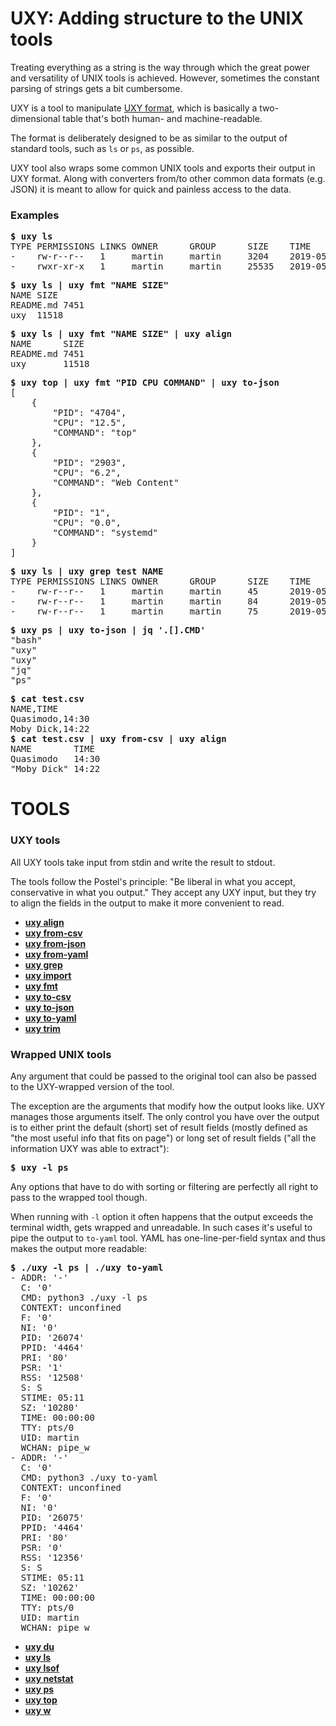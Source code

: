 # UXY: Adding structure to the UNIX tools

Treating everything as a string is the way through which the great power and
versatility of UNIX tools is achieved. However, sometimes the constant
parsing of strings gets a bit cumbersome.

UXY is a tool to manipulate [UXY format](doc/uxy-format.md), which is
basically a two-dimensional table that's both human- and machine-readable.

The format is deliberately designed to be as similar to the output of
standard tools, such as `ls` or `ps`, as possible.

UXY tool also wraps some common UNIX tools and exports their output in
UXY format. Along with converters from/to other common data formats
(e.g. JSON) it is meant to allow for quick and painless access to the data.

### Examples

<pre>
<b>$ uxy ls</b>
TYPE PERMISSIONS LINKS OWNER      GROUP      SIZE    TIME                                  NAME
-    rw-r--r--   1     martin     martin     3204    2019-05-25T15:44:46.371308721+02:00   README.md
-    rwxr-xr-x   1     martin     martin     25535   2019-05-25T16:29:28.518397541+02:00   uxy
</pre>

<pre>
<b>$ uxy ls | uxy fmt "NAME SIZE"</b>
NAME SIZE 
README.md 7451 
uxy  11518 
</pre>

<pre>
<b>$ uxy ls | uxy fmt "NAME SIZE" | uxy align</b>
NAME      SIZE
README.md 7451 
uxy       11518
</pre>

<pre>
<b>$ uxy top | uxy fmt "PID CPU COMMAND" | uxy to-json</b>
[
    {
        "PID": "4704",
        "CPU": "12.5",
        "COMMAND": "top"
    },
    {
        "PID": "2903",
        "CPU": "6.2",
        "COMMAND": "Web Content"
    },
    {
        "PID": "1",
        "CPU": "0.0",
        "COMMAND": "systemd"
    }
]
</pre>

<pre>
<b>$ uxy ls | uxy grep test NAME</b>
TYPE PERMISSIONS LINKS OWNER      GROUP      SIZE    TIME                                  NAME 
-    rw-r--r--   1     martin     martin     45      2019-05-25T16:09:58.755551983+02:00   test.csv 
-    rw-r--r--   1     martin     martin     84      2019-05-25T16:09:58.755552856+02:00   test.txt 
-    rw-r--r--   1     martin     martin     75      2019-05-25T16:09:58.755559998+02:00   test.uxy
</pre>

<pre>
<b>$ uxy ps | uxy to-json | jq '.[].CMD'</b>
"bash"
"uxy"
"uxy"
"jq"
"ps"
</pre>

<pre>
<b>$ cat test.csv</b>
NAME,TIME
Quasimodo,14:30
Moby Dick,14:22
<b>$ cat test.csv | uxy from-csv | uxy align</b>
NAME        TIME
Quasimodo   14:30 
"Moby Dick" 14:22 
</pre>

# TOOLS

### UXY tools

All UXY tools take input from stdin and write the result to stdout.

The tools follow the Postel's principle: "Be liberal in what you accept,
conservative in what you output." They accept any UXY input, but
they try to align the fields in the output to make it more convenient to read.

- **[uxy align](doc/align.md)**
- **[uxy from-csv](doc/from-csv.md)**
- **[uxy from-json](doc/from-json.md)**
- **[uxy from-yaml](doc/from-yaml.md)**
- **[uxy grep](doc/grep.md)**
- **[uxy import](doc/import.md)**
- **[uxy fmt](doc/fmt.md)**
- **[uxy to-csv](doc/to-csv.md)**
- **[uxy to-json](doc/to-json.md)**
- **[uxy to-yaml](doc/to-yaml.md)**
- **[uxy trim](doc/trim.md)**

### Wrapped UNIX tools

Any argument that could be passed to the original tool can also be passed to
the UXY-wrapped version of the tool.

The exception are the arguments that modify how the output looks like. UXY
manages those arguments itself. The only control you have over the output is
to either print the default (short) set of result fields (mostly defined
as "the most useful info that fits on page") or long set of result fields
("all the information UXY was able to extract"):

<pre>
<b>$ uxy -l ps</b>
</pre>

Any options that have to do with sorting or filtering are perfectly all right
to pass to the wrapped tool though.

When running with `-l` option it often happens that the output exceeds the
terminal width, gets wrapped and unreadable. In such cases it's useful to
pipe the output to `to-yaml` tool. YAML has one-line-per-field syntax and thus
makes the output more readable:

<pre>
<b>$ ./uxy -l ps | ./uxy to-yaml</b>
- ADDR: '-'
  C: '0'
  CMD: python3 ./uxy -l ps
  CONTEXT: unconfined
  F: '0'
  NI: '0'
  PID: '26074'
  PPID: '4464'
  PRI: '80'
  PSR: '1'
  RSS: '12508'
  S: S
  STIME: 05:11
  SZ: '10280'
  TIME: 00:00:00
  TTY: pts/0
  UID: martin
  WCHAN: pipe_w
- ADDR: '-'
  C: '0'
  CMD: python3 ./uxy to-yaml
  CONTEXT: unconfined
  F: '0'
  NI: '0'
  PID: '26075'
  PPID: '4464'
  PRI: '80'
  PSR: '0'
  RSS: '12356'
  S: S
  STIME: 05:11
  SZ: '10262'
  TIME: 00:00:00
  TTY: pts/0
  UID: martin
  WCHAN: pipe_w
</pre> 

- **[uxy du](doc/du.md)**
- **[uxy ls](doc/ls.md)**
- **[uxy lsof](doc/lsof.md)**
- **[uxy netstat](doc/netstat.md)**
- **[uxy ps](doc/ps.md)**
- **[uxy top](doc/top.md)**
- **[uxy w](doc/w.md)**

